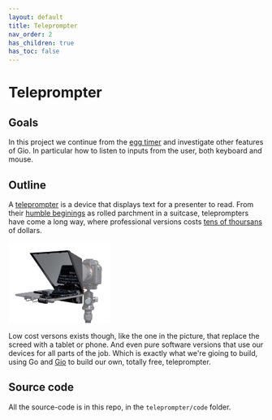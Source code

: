 ```yaml
---
layout: default
title: Teleprompter
nav_order: 2
has_children: true
has_toc: false
---
```



# Teleprompter

## Goals

In this project we continue from the [egg timer](../egg_timer/) and investigate other features of Gio. In particular how to listen to inputs from the user, both keyboard and mouse. 

## Outline

A [teleprompter](https://en.wikipedia.org/wiki/Teleprompter) is a device that displays text for a presenter to read. From their [humble beginings](https://www.smithsonianmag.com/history/a-brief-history-of-the-teleprompter-88039053/) as rolled parchment in a suitcase, teleprompters have come a long way, where professional versions costs [tens of thoursans](https://www.bhphotovideo.com/c/product/1576296-REG/acebil_pro_s21thbkit2_21_studio_wuxga_prompter.html) of dollars. 

<img src="teleprompter.jpeg" alt="Teleprompter" width="200"/>

Low cost versons exists though, like the one in the picture, that replace the screed with a tablet or phone. And even pure software versions that use our devices for all parts of the job. Which is exactly what we're gioing to build, using Go and [Gio](www.gioui.org) to build our own, totally free, teleprompter.


## Source code
All the source-code is in this repo, in the ```teleprompter/code``` folder.
